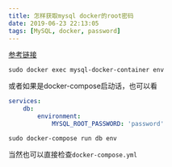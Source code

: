 ```yaml
---
title: 怎样获取mysql docker的root密码
date: 2019-06-23 22:13:05
tags: [MySQL, docker, password]
---
```


[参考链接][1]

```
sudo docker exec mysql-docker-container env
```

或者如果是docker-compose启动话，也可以看

```yaml
services:
    db:
        environment:
            MYSQL_ROOT_PASSWORD: 'password'
```

```
sudo docker-compose run db env
```

当然也可以直接检查`docker-compose.yml`



[1]: https://github.com/docker-library/mariadb/issues/99#issuecomment-281627759